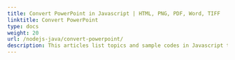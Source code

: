 ```yaml
---
title: Convert PowerPoint in Javascript | HTML, PNG, PDF, Word, TIFF
linktitle: Convert PowerPoint
type: docs
weight: 20
url: /nodejs-java/convert-powerpoint/
description: This articles list topics and sample codes in Javascript that can be used to convert PowerPoint (PPT, PPTX, ODP) to different formats like HTML, PNG, PDF, Word, TIFF etc. 
---
```


